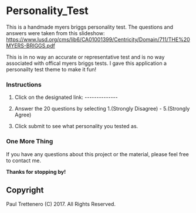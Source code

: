 # Personality_Test
This is a handmade myers briggs personality test.  The questions and answers were taken from this slideshow: https://www.lusd.org/cms/lib6/CA01001399/Centricity/Domain/711/THE%20MYERS-BRIGGS.pdf

This is in no way an accurate or representative test and is no way associated with offical myers briggs tests. 
I gave this application a personailty test theme to make it fun!


### Instructions

1. Click on the designated link:     -------------- 

2. Answer the 20 questions by selecting 1.(Strongly Disagree) - 5.(Strongly Agree) 

3. Click submit to see what personality you tested as.


### One More Thing

If you have any questions about this project or the material, please feel free to contact me.

**Thanks for stopping by!**

## Copyright

Paul Trettenero (C) 2017. All Rights Reserved.
